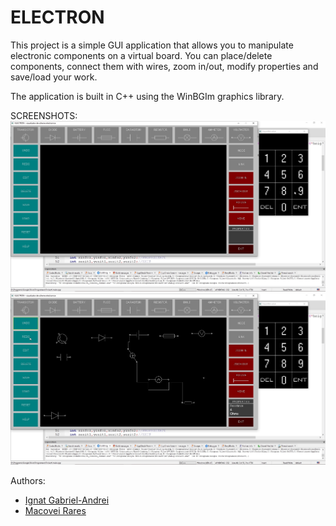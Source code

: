# ELECTRON
This project is a simple GUI application that allows you to manipulate electronic components on a virtual board. You can place/delete components, connect them with wires, zoom in/out, modify properties and save/load your work. 

The application is built in C++ using the WinBGIm graphics library.

SCREENSHOTS:
![screenshot1](\ss_1.jpg)
![screenshot2](\ss_2.jpg)

Authors:
- [Ignat Gabriel-Andrei](https://github.com/GabiIgnat/)
- [Macovei Rares](https://github.com/raresmac)
